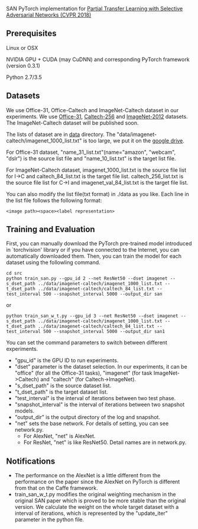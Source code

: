 SAN
PyTorch implementation for [Partial Transfer Learning with Selective Adversarial Networks (CVPR 2018)](http://openaccess.thecvf.com/content_cvpr_2018/papers/Cao_Partial_Transfer_Learning_CVPR_2018_paper.pdf) 

## Prerequisites
Linux or OSX

NVIDIA GPU + CUDA (may CuDNN) and corresponding PyTorch framework (version 0.3.1)

Python 2.7/3.5

## Datasets
We use Office-31, Office-Caltech and ImageNet-Caltech dataset in our experiments. We use [Office-31](https://people.eecs.berkeley.edu/~jhoffman/domainadapt), [Caltech-256](http://www.vision.caltech.edu/Image_Datasets/Caltech256) and [ImageNet-2012](http://www.image-net.org) datasets. The ImageNet-Caltech dataset will be published soon. 

The lists of dataset are in [data](./data) directory. The "data/imagenet-caltech/imagenet_1000_list.txt" is too large, we put it on the [google drive](https://drive.google.com/open?id=1QARHJoxVpyB2EQZyrBbBHSiEQjBowPD2). 

For Office-31 dataset, "name_31_list.txt"(name="amazon", "webcam", "dslr") is the source list file and "name_10_list.txt" is the target list file.

For ImageNet-Caltech dataset, imagenet_1000_list.txt is the source file list for I->C and caltech_84_list.txt is the target file list. caltech_256_list.txt is the source file list for C->I and imagenet_val_84_list.txt is the target file list.


You can also modify the list file(txt format) in ./data as you like. Each line in the list file follows the following format:
```
<image path><space><label representation>
```

## Training and Evaluation
First, you can manually download the PyTorch pre-trained model introduced in `torchvision' library or if you have connected to the Internet, you can automatically downloaded them.
Then, you can train the model for each dataset using the followling command.
```
cd src
python train_san.py --gpu_id 2 --net ResNet50 --dset imagenet --s_dset_path ../data/imagenet-caltech/imagenet_1000_list.txt --t_dset_path ../data/imagenet-caltech/caltech_84_list.txt --test_interval 500 --snapshot_interval 5000 --output_dir san
```
or
```
python train_san_w_t.py --gpu_id 3 --net ResNet50 --dset imagenet --s_dset_path ../data/imagenet-caltech/imagenet_1000_list.txt --t_dset_path ../data/imagenet-caltech/caltech_84_list.txt --test_interval 500 --snapshot_interval 5000 --output_dir san1
```
You can set the command parameters to switch between different experiments. 
- "gpu_id" is the GPU ID to run experiments.
- "dset" parameter is the dataset selection. In our experiments, it can be "office" (for all the Office-31 tasks), "imagenet" (for task ImageNet->Caltech) and "caltech" (for Caltech->ImageNet).
- "s_dset_path" is the source dataset list.
- "t_dset_path" is the target dataset list.
- "test_interval" is the interval of iterations between two test phase.
- "snapshot_interval" is the interval of iterations between two snapshot models.
- "output_dir" is the output directory of the log and snapshot.
- "net" sets the base network. For details of setting, you can see network.py.
    - For AlexNet, "net" is AlexNet.    
    - For ResNet, "net" is like ResNet50. Detail names are in network.py.

## Notifications
- The performance on the AlexNet is a little different from the performance on the paper since the AlexNet on PyTorch is different from that on the Caffe framework.
- train_san_w_t.py modifies the original weighting mechanism in the original SAN paper which is proved to be more stable than the original version. We calculate the weight on the whole target dataset with a interval of iterations, which is represented by the "update_iter" parameter in the python file.
